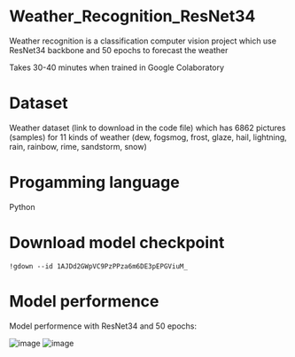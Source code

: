 # Weather_Recognition_ResNet34
Weather recognition is a classification computer vision project which use ResNet34 backbone and 50 epochs to forecast the weather

Takes 30-40 minutes when trained in Google Colaboratory

# Dataset 
Weather dataset (link to download in the code file) which has 6862 pictures (samples) for 11 kinds of weather (dew, fogsmog, frost, glaze, hail, lightning, rain, rainbow, rime, sandstorm, snow) 

# Progamming language
Python

# Download model checkpoint
```
!gdown --id 1AJDd2GWpVC9PzPPza6m6DE3pEPGViuM_
```

# Model performence 
Model performence with ResNet34 and 50 epochs:

![image](https://user-images.githubusercontent.com/93986576/221835328-5d701e20-b624-440a-a807-4714f0affb56.png)
![image](https://user-images.githubusercontent.com/93986576/221835464-bcdb15c4-eaec-4548-8a32-e06f989168f1.png)

